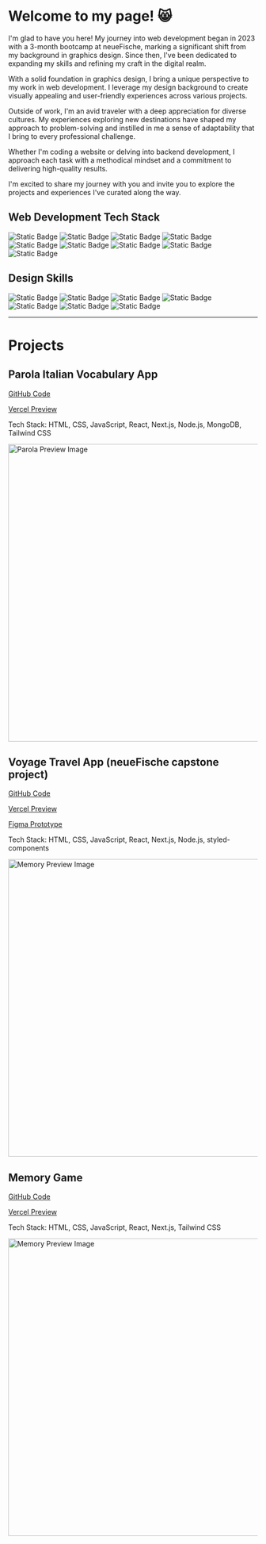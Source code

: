 # Welcome to my page! 😸

I'm glad to have you here! My journey into web development began in 2023 with a 3-month bootcamp at neueFische, marking a significant shift from my background in graphics design. Since then, I've been dedicated to expanding my skills and refining my craft in the digital realm.

With a solid foundation in graphics design, I bring a unique perspective to my work in web development. I leverage my design background to create visually appealing and user-friendly experiences across various projects.

Outside of work, I'm an avid traveler with a deep appreciation for diverse cultures. My experiences exploring new destinations have shaped my approach to problem-solving and instilled in me a sense of adaptability that I bring to every professional challenge.

Whether I'm coding a website or delving into backend development, I approach each task with a methodical mindset and a commitment to delivering high-quality results.

I'm excited to share my journey with you and invite you to explore the projects and experiences I've curated along the way.


## Web Development Tech Stack

![Static Badge](https://img.shields.io/badge/HTML%20-%20%23E34F26?style=for-the-badge&logo=HTML5&logoColor=white&labelColor=%23E34F26&color=gray)
![Static Badge](https://img.shields.io/badge/CSS%20-%20%231572B6?style=for-the-badge&logo=CSS3&logoColor=white&labelColor=%231572B6&color=gray)
![Static Badge](https://img.shields.io/badge/JavaScript%20-%20%23F7DF1E?style=for-the-badge&logo=JavaScript&logoColor=black&labelColor=%23F7DF1E&color=gray)
![Static Badge](https://img.shields.io/badge/React%20-%20%23DB7093?style=for-the-badge&logo=React&logoColor=%2361DAFB&labelColor=%231b1d38&color=gray)
![Static Badge](https://img.shields.io/badge/Next.js%20-%20%23000000?style=for-the-badge&logo=Next.js&logoColor=white&labelColor=black&color=gray)
![Static Badge](https://img.shields.io/badge/Node.js%20-%20green?style=for-the-badge&logo=Node.js&logoColor=white&labelColor=%23339933&color=gray)
![Static Badge](https://img.shields.io/badge/styled_components%20-%20%23DB7093?style=for-the-badge&logo=styled-components&logoColor=white&labelColor=%23DB7093&color=gray)
![Static Badge](https://img.shields.io/badge/Tailwind%20-%20%2306B6D4?style=for-the-badge&logo=Tailwind%20CSS&logoColor=white&labelColor=%2306B6D4&color=gray)
![Static Badge](https://img.shields.io/badge/MongoDB%20-%20green?style=for-the-badge&logo=MongoDB&logoColor=white&labelColor=%2347A248&color=gray)


## Design Skills

![Static Badge](https://img.shields.io/badge/Illustrator%20-%20%23FF9A00?style=for-the-badge&logo=Adobe%20Illustrator&logoColor=%23FF9A00&labelColor=4c0000&color=4c0000)
![Static Badge](https://img.shields.io/badge/InDesign%20-%20%23FF3366?style=for-the-badge&logo=Adobe%20InDesign&logoColor=%23FF3366&labelColor=550124&color=550124)
![Static Badge](https://img.shields.io/badge/LightRoom%20-%20%2331A8FF?style=for-the-badge&logo=Adobe%20LightRoom&logoColor=%2331A8FF&labelColor=00294a&color=00294a)
![Static Badge](https://img.shields.io/badge/Premiere%20-%20%239999FF?style=for-the-badge&logo=Adobe%20Premiere%20Pro&logoColor=%239999FF&labelColor=000066&color=000066)
![Static Badge](https://img.shields.io/badge/After_Effects%20-%20%23bd78eb?style=for-the-badge&logo=Adobe%20After%20Effects&logoColor=%23bd78eb&labelColor=260053&color=260053)
![Static Badge](https://img.shields.io/badge/WordPress%20-%20%2321759B?style=for-the-badge&logo=WordPress&logoColor=white&labelColor=%2321759B)
![Static Badge](https://img.shields.io/badge/Figma%20-%20%23F24E1E?style=for-the-badge&logo=Figma&logoColor=white&labelColor=%23F24E1E)


---

# Projects

## Parola Italian Vocabulary App

[GitHub Code](https://github.com/MiejkeHoltermann/parola)

[Vercel Preview](https://parola-orcin.vercel.app/)

Tech Stack: HTML, CSS, JavaScript, React, Next.js, Node.js, MongoDB, Tailwind CSS

<img src="https://raw.github.com/MiejkeHoltermann/parola/main/public/parola_preview.jpg" alt="Parola Preview Image" width="600px"/>


## Voyage Travel App (neueFische capstone project)

[GitHub Code](https://github.com/MiejkeHoltermann/capstone-project)

[Vercel Preview](https://voyage-travel-app.vercel.app/)

[Figma Prototype](https://www.figma.com/file/OpaFhWwDmSEgjaLtxHwgUU/Untitled?type=design&node-id=0%3A1&mode=design&t=tA1hchMChIILunTr-1)

Tech Stack: HTML, CSS, JavaScript, React, Next.js, Node.js, styled-components

<img src="https://raw.github.com/MiejkeHoltermann/capstone-project/main/public/voyage_preview.jpg" alt="Memory Preview Image" width="600px"/>


## Memory Game

[GitHub Code](https://github.com/MiejkeHoltermann/memory)

[Vercel Preview](https://memory-rouge.vercel.app/)

Tech Stack: HTML, CSS, JavaScript, React, Next.js, Tailwind CSS

<img src="https://raw.github.com/MiejkeHoltermann/memory/main/public/memory_preview.jpg" alt="Memory Preview Image" width="600px"/>










